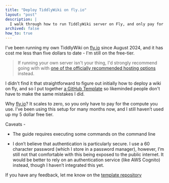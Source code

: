 ```yaml
---
title: "Deploy TiddlyWiki on fly.io"
layout: "post"
description: |
  I walk through how to run TiddlyWiki server on Fly, and only pay for the compute that you use
archived: false
how_to: true
---
```


I've been running my own TiddlyWiki on [fly.io](https://fly.io) since August 2024, and it has cost me less than five dollars to date - I'm still on the free-tier.

> If running your own server isn't your thing, I'd strongly recommend going with with [one of the officially recommended hosting options](https://tiddlywiki.com/#Quick%20Start) instead. 


I didn't find it that straightforward to figure out initially how to deploy a wiki on fly, and so I put together [a GitHub Template](https://github.com/rdmolony/tiddlywiki-on-flyio) so likeminded people don't have to make the same mistakes I did.

Why [fly.io](https://fly.io)? It scales to zero, so you only have to pay for the compute you use. I’ve been using this setup for many months now, and I still haven’t used up my 5 dollar free tier.

Caveats -

- The guide requires executing some commands on the command line

- I don’t believe that authentication is particularly secure. I use a 60 character password (which I store in a password manager), however, I’m still not that comfortable with this being exposed to the public internet. It would be better to rely on an authentication service (like AWS Cognito) instead, though I haven’t integrated this yet.

If you have any feedback, let me know on the [template repository](https://github.com/rdmolony/tiddlywiki-on-flyio)
